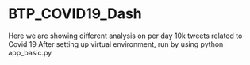 # BTP_COVID19_Dash
Here we are showing different analysis on per day 10k tweets  related to Covid 19
After setting up virtual environment, run by using python app_basic.py

